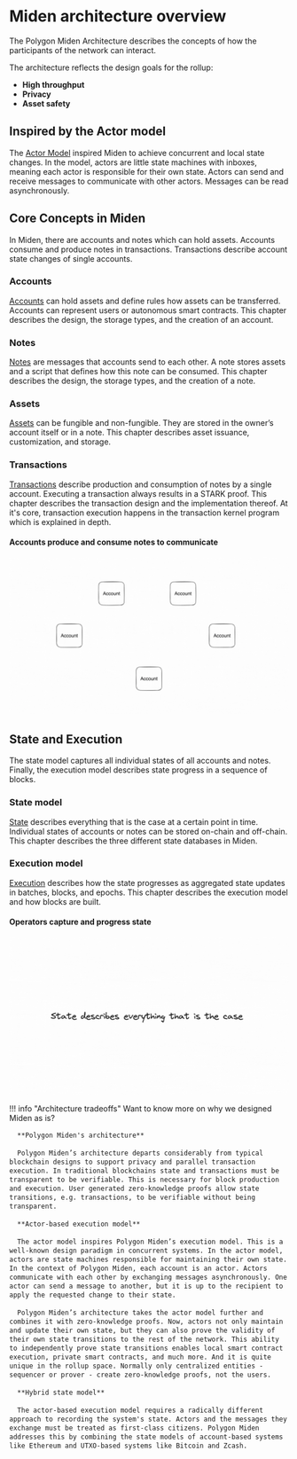 # Miden architecture overview

The Polygon Miden Architecture describes the concepts of how the participants of the network can interact.

The architecture reflects the design goals for the rollup:

* **High throughput**
* **Privacy**
* **Asset safety**

## Inspired by the Actor model
The [Actor Model](https://en.wikipedia.org/wiki/Actor_model) inspired Miden to achieve concurrent and local state changes. In the model, actors are little state machines with inboxes, meaning each actor is responsible for their own state. Actors can send and receive messages to communicate with other actors. Messages can be read asynchronously.

## Core Concepts in Miden
In Miden, there are accounts and notes which can hold assets. Accounts consume and produce notes in transactions. Transactions describe account state changes of single accounts.

### Accounts
[Accounts](accounts.md) can hold assets and define rules how assets can be transferred. Accounts can represent users or autonomous smart contracts. This chapter describes the design, the storage types, and the creation of an account.

### Notes
[Notes](notes.md) are messages that accounts send to each other. A note stores assets and a script that defines how this note can be consumed. This chapter describes the design, the storage types, and the creation of a note.

### Assets
[Assets](assets.md) can be fungible and non-fungible. They are stored in the owner’s account itself or in a note. This chapter describes asset issuance, customization, and storage.

### Transactions
[Transactions](transactions/overview.md) describe production and consumption of notes by a single account. Executing a transaction always results in a STARK proof. This chapter describes the transaction design and the implementation thereof. At it's core, transaction execution happens in the transaction kernel program which is explained in depth.

#### Accounts produce and consume notes to communicate

![Architecture core concepts](../img/architecture/miden-architecture-core-concepts.gif)

## State and Execution
The state model captures all individual states of all accounts and notes. Finally, the execution model describes state progress in a sequence of blocks.

### State model
[State](state.md) describes everything that is the case at a certain point in time. Individual states of accounts or notes can be stored on-chain and off-chain. This chapter describes the three different state databases in Miden.

### Execution model
[Execution](execution.md) describes how the state progresses as aggregated state updates in batches, blocks, and epochs. This chapter describes the execution model and how blocks are built.

#### Operators capture and progress state

![Architecture state process](../img/architecture/miden-architecture-state-progress.gif)

!!! info "Architecture tradeoffs"
      Want to know more on why we designed Miden as is?

      **Polygon Miden's architecture**
      
      Polygon Miden’s architecture departs considerably from typical blockchain designs to support privacy and parallel transaction execution. In traditional blockchains state and transactions must be transparent to be verifiable. This is necessary for block production and execution. User generated zero-knowledge proofs allow state transitions, e.g. transactions, to be verifiable without being transparent.

      **Actor-based execution model**
      
      The actor model inspires Polygon Miden’s execution model. This is a well-known design paradigm in concurrent systems. In the actor model, actors are state machines responsible for maintaining their own state. In the context of Polygon Miden, each account is an actor. Actors communicate with each other by exchanging messages asynchronously. One actor can send a message to another, but it is up to the recipient to apply the requested change to their state.

      Polygon Miden’s architecture takes the actor model further and combines it with zero-knowledge proofs. Now, actors not only maintain and update their own state, but they can also prove the validity of their own state transitions to the rest of the network. This ability to independently prove state transitions enables local smart contract execution, private smart contracts, and much more. And it is quite unique in the rollup space. Normally only centralized entities - sequencer or prover - create zero-knowledge proofs, not the users.

      **Hybrid state model**
      
      The actor-based execution model requires a radically different approach to recording the system's state. Actors and the messages they exchange must be treated as first-class citizens. Polygon Miden addresses this by combining the state models of account-based systems like Ethereum and UTXO-based systems like Bitcoin and Zcash.
